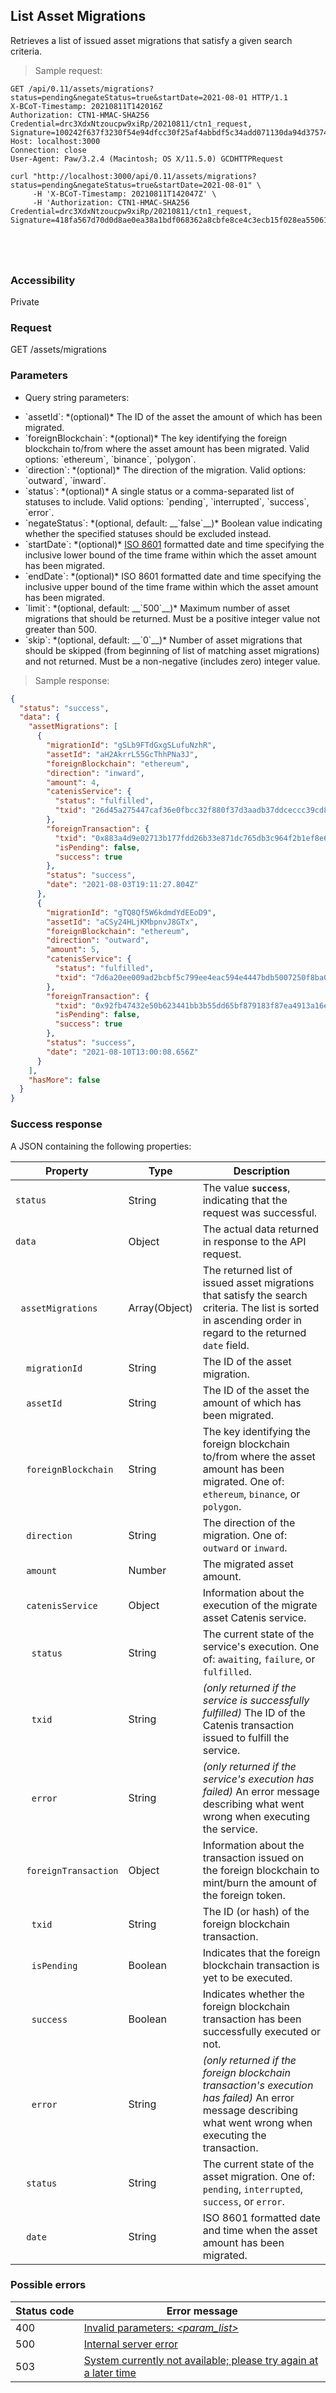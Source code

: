 ## List Asset Migrations

Retrieves a list of issued asset migrations that satisfy a given search criteria.

> Sample request:

```http--raw
GET /api/0.11/assets/migrations?status=pending&negateStatus=true&startDate=2021-08-01 HTTP/1.1
X-BCoT-Timestamp: 20210811T142016Z
Authorization: CTN1-HMAC-SHA256 Credential=drc3XdxNtzoucpw9xiRp/20210811/ctn1_request, Signature=100242f637f3230f54e94dfcc30f25af4abbdf5c34add071130da94d37574379
Host: localhost:3000
Connection: close
User-Agent: Paw/3.2.4 (Macintosh; OS X/11.5.0) GCDHTTPRequest
```

```shell
curl "http://localhost:3000/api/0.11/assets/migrations?status=pending&negateStatus=true&startDate=2021-08-01" \
     -H 'X-BCoT-Timestamp: 20210811T142047Z' \
     -H 'Authorization: CTN1-HMAC-SHA256 Credential=drc3XdxNtzoucpw9xiRp/20210811/ctn1_request, Signature=418fa567d70d0d8ae0ea38a1bdf068362a8cbfe8ce4c3ecb15f028ea5506169e'
```

```html--javascript
```

```javascript--node
```

```php
```

```rust
```

### Accessibility

Private

### Request

GET /assets/migrations

### Parameters

<!-- Note: we are not using the native markdown list feature for the second level items because the generated
        HTML has no space to the following first level item -->
- Query string parameters:
<ul class="parameterList">
  <li>`assetId`: *(optional)* The ID of the asset the amount of which has been migrated.</li>
  <li>`foreignBlockchain`: *(optional)* The key identifying the foreign blockchain to/from where the asset amount has been migrated. Valid options: `ethereum`, `binance`, `polygon`.</li>
  <li>`direction`: *(optional)* The direction of the migration. Valid options: `outward`, `inward`.</li>
  <li>`status`: *(optional)* A single status or a comma-separated list of statuses to include. Valid options: `pending`, `interrupted`, `success`, `error`.</li>
  <li>`negateStatus`: *(optional, default: __`false`__)* Boolean value indicating whether the specified statuses should be excluded instead.</li>
  <li>`startDate`: *(optional)* <a href="https://en.wikipedia.org/wiki/ISO_8601" target="_blank">ISO 8601</a> formatted date and time specifying the inclusive lower bound of the time frame within which the asset amount has been migrated.</li>
  <li>`endDate`: *(optional)* ISO 8601 formatted date and time specifying the inclusive upper bound of the time frame within which the asset amount has been migrated.</li>
  <li>`limit`: *(optional, default: __`500`__)* Maximum number of asset migrations that should be returned. Must be a positive integer value not greater than 500.</li>
  <li>`skip`: *(optional, default: __`0`__)* Number of asset migrations that should be skipped (from beginning of list of matching asset migrations) and not returned. Must be a non-negative (includes zero) integer value.</li>
</ul>

> Sample response:

```json
{
  "status": "success",
  "data": {
    "assetMigrations": [
      {
        "migrationId": "gSLb9FTdGxgSLufuNzhR",
        "assetId": "aH2AkrrL55GcThhPNa3J",
        "foreignBlockchain": "ethereum",
        "direction": "inward",
        "amount": 4,
        "catenisService": {
          "status": "fulfilled",
          "txid": "26d45a275447caf36e0fbcc32f880f37d3aadb37ddceccc39cd8972a7933e3f4"
        },
        "foreignTransaction": {
          "txid": "0x883a4d9e02713b177fdd26b33e871dc765db3c964f2b1ef8e6f97eca24d718ee",
          "isPending": false,
          "success": true
        },
        "status": "success",
        "date": "2021-08-03T19:11:27.804Z"
      },
      {
        "migrationId": "gTQ8Qf5W6kdmdYdEEoD9",
        "assetId": "aCSy24HLjKMbpnvJ8GTx",
        "foreignBlockchain": "ethereum",
        "direction": "outward",
        "amount": 5,
        "catenisService": {
          "status": "fulfilled",
          "txid": "7d6a20ee009ad2bcbf5c799ee4eac594e4447bdb5007250f8ba038de97f63777"
        },
        "foreignTransaction": {
          "txid": "0x92fb47432e50b623441bb3b55dd65bf879183f87ea4913a16e75503c98792df9",
          "isPending": false,
          "success": true
        },
        "status": "success",
        "date": "2021-08-10T13:00:08.656Z"
      }
    ],
    "hasMore": false
  }
}
```

### Success response

A JSON containing the following properties:

| Property | Type | Description |
| -------- | ---- | ----------- |
| `status` | String | The value **`success`**, indicating that the request was successful. |
| `data` | Object | The actual data returned in response to the API request. |
| &nbsp;&nbsp;`assetMigrations` | Array(Object) | The returned list of issued asset migrations that satisfy the search criteria. The list is sorted in ascending order in regard to the returned `date` field.  |
| &nbsp;&nbsp;&nbsp;&nbsp;`migrationId` | String | The ID of the asset migration. |
| &nbsp;&nbsp;&nbsp;&nbsp;`assetId` | String | The ID of the asset the amount of which has been migrated. |
| &nbsp;&nbsp;&nbsp;&nbsp;`foreignBlockchain` | String | The key identifying the foreign blockchain to/from where the asset amount has been migrated. One of: `ethereum`, `binance`, or `polygon`. |
| &nbsp;&nbsp;&nbsp;&nbsp;`direction` | String | The direction of the migration. One of: `outward` or `inward`. |
| &nbsp;&nbsp;&nbsp;&nbsp;`amount` | Number | The migrated asset amount. |
| &nbsp;&nbsp;&nbsp;&nbsp;`catenisService` | Object | Information about the execution of the migrate asset Catenis service. |
| &nbsp;&nbsp;&nbsp;&nbsp;&nbsp;&nbsp;`status` | String | The current state of the service's execution. One of: `awaiting`, `failure`, or `fulfilled`. |
| &nbsp;&nbsp;&nbsp;&nbsp;&nbsp;&nbsp;`txid` | String | *(only returned if the service is successfully fulfilled)* The ID of the Catenis transaction issued to fulfill the service. |
| &nbsp;&nbsp;&nbsp;&nbsp;&nbsp;&nbsp;`error` | String | *(only returned if the service's execution has failed)* An error message describing what went wrong when executing the service. |
| &nbsp;&nbsp;&nbsp;&nbsp;`foreignTransaction` | Object | Information about the transaction issued on the foreign blockchain to mint/burn the amount of the foreign token. |
| &nbsp;&nbsp;&nbsp;&nbsp;&nbsp;&nbsp;`txid` | String | The ID (or hash) of the foreign blockchain transaction. |
| &nbsp;&nbsp;&nbsp;&nbsp;&nbsp;&nbsp;`isPending` | Boolean | Indicates that the foreign blockchain transaction is yet to be executed. |
| &nbsp;&nbsp;&nbsp;&nbsp;&nbsp;&nbsp;`success` | Boolean | Indicates whether the foreign blockchain transaction has been successfully executed or not. |
| &nbsp;&nbsp;&nbsp;&nbsp;&nbsp;&nbsp;`error` | String | *(only returned if the foreign blockchain transaction's execution has failed)* An error message describing what went wrong when executing the transaction. |
| &nbsp;&nbsp;&nbsp;&nbsp;`status` | String | The current state of the asset migration. One of: `pending`, `interrupted`, `success`, or `error`. |
| &nbsp;&nbsp;&nbsp;&nbsp;`date` | String | ISO 8601 formatted date and time when the asset amount has been migrated. |

### Possible errors

| Status&nbsp;code | Error&nbsp;message |
| ----------- | ------------- |
| 400 | <a href="#error_msg_130">Invalid parameters: <i>&lt;param_list&gt;</i></a> |
| 500 | <a href="#error_msg_100">Internal server error</a> |
| 503 | <a href="#error_msg_220">System currently not available; please try again at a later time</a> |

